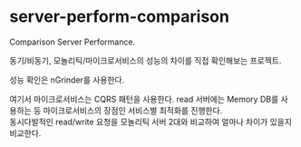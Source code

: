 # server-perform-comparison
Comparison Server Performance.

동기/비동기, 모놀리틱/마이크로서비스의 성능의 차이를 직접 확인해보는 프로젝트.

성능 확인은 nGrinder를 사용한다.

여기서 마이크로서비스는 CQRS 패턴을 사용한다. read 서버에는 Memory DB를 사용하는 등 마이크로서비스의 장점인 서비스별 최적화를 진행한다.   
동시다발적인 read/write 요청을 모놀리틱 서버 2대와 비교하여 얼마나 차이가 있을지 비교한다.